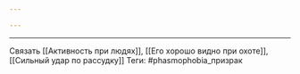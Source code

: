 ```yaml
---

---
```

---
Связать [[Активность при людях]], [[Его хорошо видно при охоте]], [[Сильный удар по рассудку]]
Теги: #phasmophobia_призрак